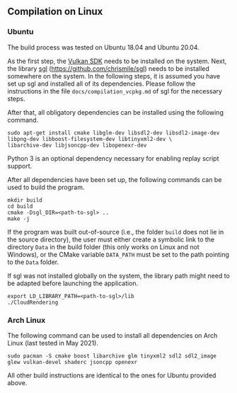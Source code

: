 ## Compilation on Linux

### Ubuntu

The build process was tested on Ubuntu 18.04 and Ubuntu 20.04.

As the first step, the [Vulkan SDK](https://vulkan.lunarg.com/sdk/home#linux) needs to be installed on the system. Next,
the library [sgl](https://github.com/chrismile/sgl) (https://github.com/chrismile/sgl) needs to be installed somewhere
on the system. In the following steps, it is assumed you have set up sgl and installed all of its dependencies.
Please follow the instructions in the file `docs/compilation_vcpkg.md` of sgl for the necessary steps.

After that, all obligatory dependencies can be installed using the following command.

```
sudo apt-get install cmake libglm-dev libsdl2-dev libsdl2-image-dev libpng-dev libboost-filesystem-dev libtinyxml2-dev \
libarchive-dev libjsoncpp-dev libopenexr-dev
```

Python 3 is an optional dependency necessary for enabling replay script support.

After all dependencies have been set up, the following commands can be used to build the program.

```
mkdir build
cd build
cmake -Dsgl_DIR=<path-to-sgl> ..
make -j
```

If the program was built out-of-source (i.e., the folder `build` does not lie in the source directory), the user must
either create a symbolic link to the directory `Data` in the build folder (this only works on Linux and not Windows),
or the CMake variable `DATA_PATH` must be set to the path pointing to the `Data` folder.

If sgl was not installed globally on the system, the library path might need to be adapted before launching the
application.

```
export LD_LIBRARY_PATH=<path-to-sgl>/lib
./CloudRendering
```


### Arch Linux

The following command can be used to install all dependencies on Arch Linux (last tested in May 2021).

```
sudo pacman -S cmake boost libarchive glm tinyxml2 sdl2 sdl2_image glew vulkan-devel shaderc jsoncpp openexr
```

All other build instructions are identical to the ones for Ubuntu provided above.
